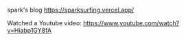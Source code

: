 spark's blog
https://sparksurfing.vercel.app/



Watched a Youtube video: https://www.youtube.com/watch?v=Hiabp1GY8fA


